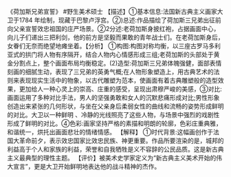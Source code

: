 《荷加斯兄弟宣誓》
#野生美术硕士
【描述】①基本信息:法国新古典主义画家大卫于1784 年绘制，现藏于巴黎卢浮宫。②)总述:作品描绘了荷加斯三兄弟出征前向父亲宣誓效忠祖国的庄严场景。②2分述:老荷加斯身披红袍，占据画面中心，向儿子们递出三把利剑，他的前方是坚毅而果敢的青年战士们。在老荷加斯身后，女眷们无奈而绝望地瘫坐着。【分析】
①构图:构图对称均衡，以三座古罗马多利亚式的拱门将人物有序隔开，结合人物内心情感形成三组;老荷加斯的头部处于黄金分割点上，整个画面布局均衡稳定。(2)造型:荷加斯三兄弟体魄强健，面部表情刻画的细腻生动，表现了三兄弟的英勇气概;在人物形象塑造上，用古典艺术的法则来表现现实生活中的物象，以古代雕塑为范本，使画面有着古典雕塑般的造型效果，更加给人一种心灵上的崇高、庄重的感受，呈现出肃穆严峻的美感，③对比:画面运用了多种对比手法，男人的坚强勇敢和女人的沉默悲痛形成对比;男性形象创造出来紧张的几何形状，与坐在父亲身后柔弱女性的曲线和流畅的姿势形成鲜明的对比。大卫以一种鲜明 、冷静的光线照亮了这些人物，与场景中强烈的戏剧性形成了鲜明的对比。④色彩:画家坚持严格的素描和明朗的轮廓，色彩庄重典雅，和谐统一，烘托出画面悲壮的情绪情感。
【解释】
①时代背景:这幅画创作于法国大革命前夕，表示效忠国家比效忠民族、神更重要。作品所要渲染的是，城邦的利益高于个人和家族的利益，荣誉和自我牺牲是义不容辞的公民品质。这是新古典主义最典型的理性主题。
【评价】被美术史学家定义为“新古典主义美术开始的伟大宣言”，更是大卫开始鲜明地表达他的战斗精神的杰作。
